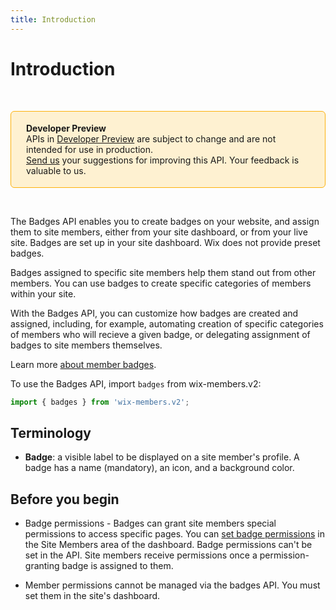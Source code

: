 ```yaml
---
title: Introduction
---
```

# Introduction

&nbsp;

<div style="background-color: #FEF1D1; padding: 18px 24px; border-radius: 6px; border: 1px solid #FDB10C; box-sizing: border-box; display: inline-block">
    <b>Developer Preview</b>
    <br/>
    <span>APIs in <a href="https://www.wix.com/velo/reference/api-overview/developer-preview">Developer Preview</a> are subject to change and are not intended for use in production.<br/><a href="mailto:velo-preview-feedback@wix.com">Send us</a> your suggestions for improving this API. Your feedback is valuable to us.</span>
</div>

&nbsp;

<!--
> __Note__: This module is [universal](/api-overview/api-versions#universal-modules). Functions in this module can run on both the backend and frontend, unless specified otherwise.
-->

The Badges API enables you to create badges on your website, and assign them to site members, either from your site dashboard, or from your live site. Badges are set up in your site dashboard. Wix does not provide preset badges.

Badges assigned to specific site members help them stand out from other members. You can use badges to create specific categories of members within your site.

With the Badges API, you can customize how badges are created and assigned, including, for example, automating creation of specific categories of members who will recieve a given badge, or delegating assignment of badges to site members themselves.

Learn more [about member badges](https://support.wix.com/en/article/about-member-badges).

To use the Badges API,
import `badges` from wix-members.v2:

```js
import { badges } from 'wix-members.v2';
```

## Terminology

* **Badge**: a visible label to be displayed on a site member's profile. A badge has a name (mandatory), an icon, and a background color.

## Before you begin

* Badge permissions - Badges can grant site members special permissions to access specific pages.  You can [set badge permissions](https://support.wix.com/en/article/setting-permissions-for-a-member-badge) in the Site Members area of the dashboard.  Badge permissions can't be set in the API.  Site members receive permissions once a permission-granting badge is assigned to them.  

* Member permissions cannot be managed via the badges API. You must set them in the site's dashboard.
